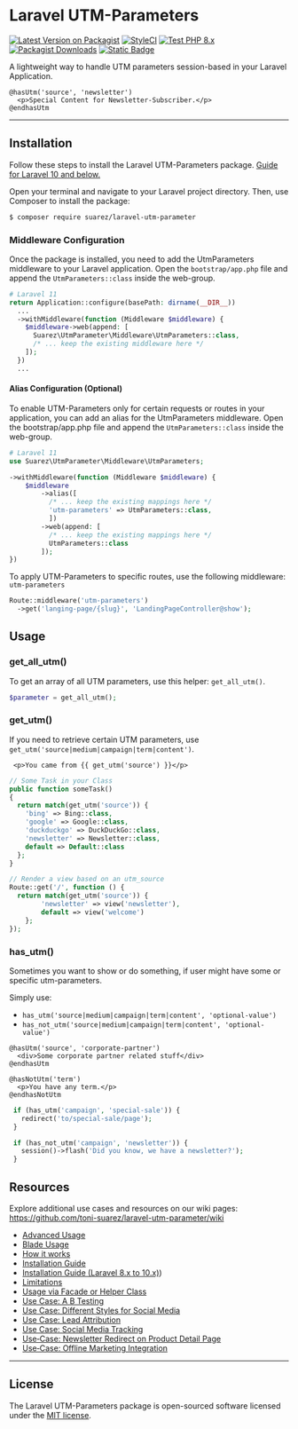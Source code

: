 # Laravel UTM-Parameters

[![Latest Version on Packagist](https://img.shields.io/packagist/v/suarez/laravel-utm-parameter.svg?style=flat-square)](https://packagist.org/packages/suarez/laravel-utm-parameter)
[![StyleCI](https://github.styleci.io/repos/448347178/shield?branch=main)](https://github.styleci.io/repos/448347178?branch=main)
[![Test PHP 8.x](https://github.com/toni-suarez/laravel-utm-parameter/actions/workflows/tests-php8.yml/badge.svg?branch=main)](https://github.com/toni-suarez/laravel-utm-parameter/actions/workflows/tests-php8.yml)
[![Packagist Downloads](https://img.shields.io/packagist/dt/suarez/laravel-utm-parameter?style=flat-square)](https://packagist.org/packages/suarez/laravel-utm-parameter)
[![Static Badge](https://img.shields.io/badge/Github-Wiki-blue?style=flat-square&logo=github&logoColor=white)](https://github.com/toni-suarez/laravel-utm-parameter/wiki)


A lightweight way to handle UTM parameters session-based in your Laravel Application.

```blade
@hasUtm('source', 'newsletter')
  <p>Special Content for Newsletter-Subscriber.</p>
@endhasUtm
```

---

## Installation

Follow these steps to install the Laravel UTM-Parameters package. [Guide for Laravel 10 and below.](https://github.com/toni-suarez/laravel-utm-parameter/wiki/Installation-Guide-(Laravel-8.x-to-10.x))

Open your terminal and navigate to your Laravel project directory. Then, use Composer to install the package:

```bash
$ composer require suarez/laravel-utm-parameter
```

### Middleware Configuration

Once the package is installed, you need to add the UtmParameters middleware to your Laravel application. Open the `bootstrap/app.php` file and append the `UtmParameters::class` inside the web-group.

```php
# Laravel 11
return Application::configure(basePath: dirname(__DIR__))
  ...
  ->withMiddleware(function (Middleware $middleware) {
    $middleware->web(append: [
      Suarez\UtmParameter\Middleware\UtmParameters::class,
      /* ... keep the existing middleware here */
    ]);
  })
  ...
```

#### Alias Configuration (Optional)

To enable UTM-Parameters only for certain requests or routes in your application, you can add an alias for the UtmParameters middleware. Open the bootstrap/app.php file and append the `UtmParameters::class` inside the web-group.


```php
# Laravel 11
use Suarez\UtmParameter\Middleware\UtmParameters;

->withMiddleware(function (Middleware $middleware) {
    $middleware
        ->alias([
          /* ... keep the existing mappings here */
          'utm-parameters' => UtmParameters::class,
          ])
        ->web(append: [
          /* ... keep the existing mappings here */
          UtmParameters::class
        ]);
})
```

To apply UTM-Parameters to specific routes, use the following middleware: `utm-parameters`

```php
Route::middleware('utm-parameters')
  ->get('langing-page/{slug}', 'LandingPageController@show');
```

## Usage

### get_all_utm()

To get an array of all UTM parameters, use this helper:  `get_all_utm()`.

```php
$parameter = get_all_utm();
```

###  get_utm()

If you need to retrieve certain UTM parameters, use `get_utm('source|medium|campaign|term|content')`.

```blade
 <p>You came from {{ get_utm('source') }}</p>
```

```php
// Some Task in your Class
public function someTask()
{
  return match(get_utm('source')) {
    'bing' => Bing::class,
    'google' => Google::class,
    'duckduckgo' => DuckDuckGo::class,
    'newsletter' => Newsletter::class,
    default => Default::class
  };
}

// Render a view based on an utm_source
Route::get('/', function () {
  return match(get_utm('source')) {
        'newsletter' => view('newsletter'),
        default => view('welcome')
    };
});
```

### has_utm()

Sometimes you want to show or do something, if user might have some or specific utm-parameters.

Simply use:
- `has_utm('source|medium|campaign|term|content', 'optional-value')`
- `has_not_utm('source|medium|campaign|term|content', 'optional-value')`

```blade
@hasUtm('source', 'corporate-partner')
  <div>Some corporate partner related stuff</div>
@endhasUtm

@hasNotUtm('term')
  <p>You have any term.</p>
@endhasNotUtm
```

```php
 if (has_utm('campaign', 'special-sale')) {
   redirect('to/special-sale/page');
 }

 if (has_not_utm('campaign', 'newsletter')) {
   session()->flash('Did you know, we have a newsletter?');
 }
```


## Resources
Explore additional use cases and resources on our wiki pages: https://github.com/toni-suarez/laravel-utm-parameter/wiki

- [Advanced Usage](https://github.com/toni-suarez/laravel-utm-parameter/wiki/Advanced-Usage)
- [Blade Usage](https://github.com/toni-suarez/laravel-utm-parameter/wiki/Blade-Usage)
- [How it works](https://github.com/toni-suarez/laravel-utm-parameter/wiki/How-it-works)
- [Installation Guide](https://github.com/toni-suarez/laravel-utm-parameter/wiki/Installation-Guide)
- [Installation Guide (Laravel 8.x to 10.x)](https://github.com/toni-suarez/laravel-utm-parameter/wiki/Installation-Guide-(Laravel-8.x-to-10.x)))
- [Limitations](https://github.com/toni-suarez/laravel-utm-parameter/wiki/Limitations)
- [Usage via Facade or Helper Class](https://github.com/toni-suarez/laravel-utm-parameter/wiki/Usage-via-Facade-or-Helper-Class)
- [Use Case: A B Testing](https://github.com/toni-suarez/laravel-utm-parameter/wiki/Use-Case:-A-B-Testing)
- [Use Case: Different Styles for Social Media](https://github.com/toni-suarez/laravel-utm-parameter/wiki/Use-Case:-Different-Styles-for-Social-Media)
- [Use Case: Lead Attribution](https://github.com/toni-suarez/laravel-utm-parameter/wiki/Use-Case:-Lead-Attribution)
- [Use Case: Social Media Tracking](https://github.com/toni-suarez/laravel-utm-parameter/wiki/Use-Case:-Social-Media-Tracking)
- [Use‐Case: Newsletter Redirect on Product Detail Page](https://github.com/toni-suarez/laravel-utm-parameter/wiki/Use%E2%80%90Case:-Newsletter-Redirect-on-Product-Detail-Page)
- [Use‐Case: Offline Marketing Integration](https://github.com/toni-suarez/laravel-utm-parameter/wiki/Use%E2%80%90Case:-Offline-Marketing-Integration)

---

## License

The Laravel UTM-Parameters package is open-sourced software licensed under the [MIT license](https://opensource.org/licenses/MIT).
